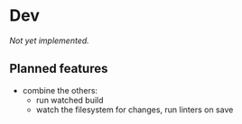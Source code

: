 # Dev

*Not yet implemented.*

## Planned features

* combine the others:
  * run watched build
  * watch the filesystem for changes, run linters on save